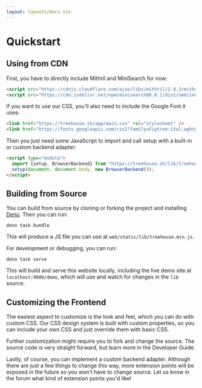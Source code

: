 ```yaml
---
layout: layouts/docs.tsx
---
```

# Quickstart

## Using from CDN

First, you have to directly include Mithril and MiniSearch for now:

```html
<script src="https://cdnjs.cloudflare.com/ajax/libs/mithril/2.0.3/mithril.min.js"></script>
<script src="https://cdn.jsdelivr.net/npm/minisearch@6.0.1/dist/umd/index.min.js"></script>
```

If you want to use our CSS, you'll also need to include the Google Font it uses:

```html
<link href="https://treehouse.sh/app/main.css" rel="stylesheet" />
<link href="https://fonts.googleapis.com/css2?family=Figtree:ital,wght@0,400;0,600;0,700;0,400&display=swap" rel="stylesheet" />
```

Then you just need some JavaScript to import and call setup with a built-in or custom backend adapter:

```html
<script type="module">
  import {setup, BrowserBackend} from "https://treehouse.sh/lib/treehouse.min.js";
  setup(document, document.body, new BrowserBackend());
</script>
```

## Building from Source

You can build from source by cloning or forking the project and installing [Deno](https://deno.land/). Then you can run:

`deno task bundle`

This will produce a JS file you can use at `web/static/lib/treehouse.min.js`. 

For development or debugging, you can run:

`deno task serve`

This will build and serve this website locally, including the live demo site at `localhost:9000/demo`, which will use
and watch for changes in the `lib` source. 

## Customizing the Frontend

The easiest aspect to customize is the look and feel, which you can do with custom CSS. Our CSS design system is built with
custom properties, so you can include your own CSS and just override them with basic CSS.

Further customization might require you to fork and change the source. The source code is very straight forward, but learn
more in the Developer Guide.

Lastly, of course, you can implement a custom backend adapter. Although there are just a few things to change this way,
more extension points will be exposed in the future so you won't have to change source. Let us know in the forum what kind
of extension points you'd like!